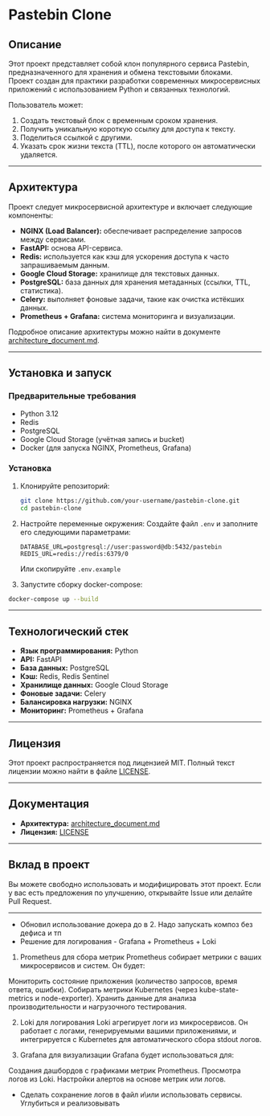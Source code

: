# Pastebin Clone

## Описание

Этот проект представляет собой клон популярного сервиса Pastebin, предназначенного для хранения и обмена текстовыми блоками.  
Проект создан для практики разработки современных микросервисных приложений с использованием Python и связанных технологий.

Пользователь может:
1. Создать текстовый блок с временным сроком хранения.
2. Получить уникальную короткую ссылку для доступа к тексту.
3. Поделиться ссылкой с другими.
4. Указать срок жизни текста (TTL), после которого он автоматически удаляется.

---

## Архитектура

Проект следует микросервисной архитектуре и включает следующие компоненты:
- **NGINX (Load Balancer):** обеспечивает распределение запросов между сервисами.
- **FastAPI:** основа API-сервиса.
- **Redis:** используется как кэш для ускорения доступа к часто запрашиваемым данным.
- **Google Cloud Storage:** хранилище для текстовых данных.
- **PostgreSQL:** база данных для хранения метаданных (ссылки, TTL, статистика).
- **Celery:** выполняет фоновые задачи, такие как очистка истёкших данных.
- **Prometheus + Grafana:** система мониторинга и визуализации.

Подробное описание архитектуры можно найти в документе [architecture_document.md](architecture_document.md).

---

## Установка и запуск

### Предварительные требования

- Python 3.12
- Redis
- PostgreSQL
- Google Cloud Storage (учётная запись и bucket)
- Docker (для запуска NGINX, Prometheus, Grafana)

### Установка

1. Клонируйте репозиторий:
   ```bash
   git clone https://github.com/your-username/pastebin-clone.git
   cd pastebin-clone
   ```

2. Настройте переменные окружения:
   Создайте файл `.env` и заполните его следующими параметрами:
   ```
   DATABASE_URL=postgresql://user:password@db:5432/pastebin
   REDIS_URL=redis://redis:6379/0
   ```
   Или скопируйте `.env.example`

4. Запустите сборку docker-compose: 
```bash
docker-compose up --build
```

---

## Технологический стек

- **Язык программирования:** Python
- **API:** FastAPI
- **База данных:** PostgreSQL
- **Кэш:** Redis, Redis Sentinel
- **Хранилище данных:** Google Cloud Storage
- **Фоновые задачи:** Celery
- **Балансировка нагрузки:** NGINX
- **Мониторинг:** Prometheus + Grafana

---

## Лицензия

Этот проект распространяется под лицензией MIT. Полный текст лицензии можно найти в файле [LICENSE](LICENSE).

---

## Документация

- **Архитектура:** [architecture_document.md](architecture_document.md)
- **Лицензия:** [LICENSE](LICENSE)

---

## Вклад в проект

Вы можете свободно использовать и модифицировать этот проект. Если у вас есть предложения по улучшению, открывайте Issue или делайте Pull Request.

---

- Обновил использование докера до в 2. Надо запускать композ без дефиса и тп
- Решение для логирования - Grafana + Prometheus + Loki
1. Prometheus для сбора метрик
Prometheus собирает метрики с ваших микросервисов и систем. Он будет:

Мониторить состояние приложения (количество запросов, время ответа, ошибки).
Собирать метрики Kubernetes (через kube-state-metrics и node-exporter).
Хранить данные для анализа производительности и нагрузочного тестирования.

2. Loki для логирования
Loki агрегирует логи из микросервисов. Он работает с логами, генерируемыми вашими приложениями, и интегрируется с Kubernetes для автоматического сбора stdout логов.

3. Grafana для визуализации
Grafana будет использоваться для:

Создания дашбордов с графиками метрик Prometheus.
Просмотра логов из Loki.
Настройки алертов на основе метрик или логов.

- Сделать сохранение логов в файл и\или использовать сервисы. Углубиться и реализовывать